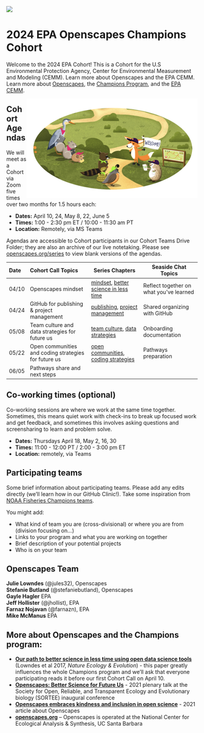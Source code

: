 
<a align="left" href="https://github.com/Openscapes/2024-epa"><img src="https://github.githubassets.com/images/modules/logos_page/GitHub-Mark.png" width="35px"></a>

# 2024 EPA Openscapes Champions Cohort

Welcome to the 2024 EPA Cohort! This is a Cohort for the U.S
Environmental Protection Agency, Center for Environmental Measurement
and Modeling (CEMM). Learn more about Openscapes and the EPA CEMM. Learn
more about [Openscapes](https://openscapes.org), the [Champions
Program](https://openscapes.org/initiatives#champions-program), and the
[EPA
CEMM](https://www.epa.gov/aboutepa/about-center-environmental-measurement-and-modeling-cemm).

<img align="right" src="horst-champions-trailhead.png" width="450">

## Cohort Agendas

We will meet as a Cohort via Zoom five times over two months for 1.5
hours each:

- **Dates:** April 10, 24, May 8, 22, June 5
- **Times:** 1:00 - 2:30 pm ET / 10:00 - 11:30 am PT
- **Location:** Remotely, via MS Teams

Agendas are accessible to Cohort participants in our Cohort Teams Drive
Folder; they are also an archive of our live notetaking. Please see [openscapes.org/series](https://openscapes.github.io/series) to view blank versions of the agendas.

| Date  | Cohort Call Topics                                   | Series Chapters |      Seaside Chat Topics
|:------|:-----------------------------------------------------| ----------------------|--------------------------------
| 04/10 | Openscapes mindset                                   |  [mindset](https://openscapes.github.io/series/mindset), [better science in less time](https://openscapes.github.io/series/better-science.html) | Reflect together on what you’ve learned 
| 04/24 | GitHub for publishing & project management           |  [publishing](https://openscapes.github.io/series/github-pub), [project management](https://openscapes.github.io/series/github-issues) | Shared organizing with GitHub
| 05/08 | Team culture and data strategies for future us       |  [team culture](https://openscapes.github.io/series/team-culture), [data strategies](https://openscapes.github.io/series/data-strategies) | Onboarding documentation 
| 05/22 | Open communities and coding strategies for future us |  [open communities](https://openscapes.github.io/series/communities), [coding strategies](https://openscapes.github.io/series/coding-strategies) | Pathways preparation
| 06/05 | Pathways share and next steps                        |

## Co-working times (optional)

Co-working sessions are where we work at the same time together.
Sometimes, this means quiet work with check-ins to break up focused work
and get feedback, and sometimes this involves asking questions and
screensharing to learn and problem solve.

- **Dates:** Thursdays April 18, May 2, 16, 30
- **Times:** 11:00 - 12:00 PT / 2:00 - 3:00 pm ET
- **Location:** remotely, via Teams

## Participating teams

Some brief information about participating teams. Please add any edits
directly (we’ll learn how in our GitHub Clinic!). Take some inspiration from [NOAA Fisheries Champions teams](https://github.com/Openscapes/2021-noaa-nmfs/blob/main/README.md). 

You might add:

- What kind of team you are (cross-divisional) or where you are from (division focusing on...)
- Links to your program and what you are working on together
- Brief description of your potential projects
- Who is on your team

## Openscapes Team

**Julie Lowndes** (@jules32), Openscapes  
**Stefanie Butland** (@stefaniebutland), Openscapes  
**Gayle Hagler** EPA  
**Jeff Hollister** (@jhollist), EPA  
**Farnaz Nojavan** (@farnazn), EPA  
**Mike McManus** EPA

## More about Openscapes and the Champions program:

- **[Our path to better science in less time using open data science
  tools](https://www.nature.com/articles/s41559-017-0160)** (Lowndes et
  al 2017, *Nature Ecology & Evolution*) - this paper greatly influences
  the whole Champions program and we’ll ask that everyone participating
  reads it before our first Cohort Call on April 10.
- **[Openscapes: Better Science for Future
  Us](https://docs.google.com/presentation/d/1HGw4P095-lblHiGQHXYidHiVysjrPxuojxTxKtE13vk/edit#slide=id.ge2b7c2f974_0_2017)** -
  2021 plenary talk at the Society for Open, Reliable, and Transparent
  Ecology and Evolutionary biology (SORTEE) inaugural conference
- **[Openscapes embraces kindness and inclusion in open
  science](https://sparcopen.org/impact-story/openscapes-embraces-kindness-and-inclusion-of-open-science/)** -
  2021 article about Openscapes
- **[openscapes.org](https://openscapes.org/)** – Openscapes is operated
  at the National Center for Ecological Analysis & Synthesis, UC Santa
  Barbara
